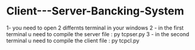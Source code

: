 # Client---Server-Bancking-System
1- you need to open 2 differnts terminal in your windows
2 - in the first terminal u need to compile the server file : py tcpser.py
3 - in the second terminal u need to compile the client file : py tcpcl.py
